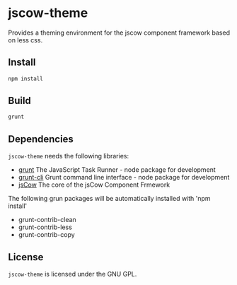 # jscow-theme
Provides a theming environment for the jscow component framework based on less css.


## Install

```sh
npm install
```

## Build

```sh
grunt
```

## Dependencies

`jscow-theme` needs the following libraries:

* [grunt](https://www.npmjs.com/package/grunt) The JavaScript Task Runner - node package for development
* [grunt-cli](https://www.npmjs.com/package/grunt-cli) Grunt command line interface - node package for development
* [jsCow](https://github.com/jsCow/jsCow) The core of the jsCow Component Frmework

The following grun packages will be automatically installed with 'npm install'
* grunt-contrib-clean
* grunt-contrib-less
* grunt-contrib-copy
 

## License

`jscow-theme` is licensed under the GNU GPL.
